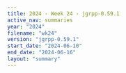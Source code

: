 ```yaml
---
title: 2024 - Week 24 - jgrpp-0.59.1
active_nav: summaries
year: "2024"
filename: "wk24"
version: "jgrpp-0.59.1"
start_date: "2024-06-10"
end_date: "2024-06-16"
layout: "summary"
---
```

